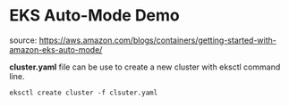 # EKS Auto-Mode Demo
source: https://aws.amazon.com/blogs/containers/getting-started-with-amazon-eks-auto-mode/

**cluster.yaml** file can be use to create a new cluster with eksctl command line.

```
eksctl create cluster -f clsuter.yaml
```
